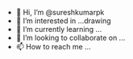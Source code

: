 - 👋 Hi, I’m @sureshkumarpk
- 👀 I’m interested in ...drawing 
- 🌱 I’m currently learning ...
- 💞️ I’m looking to collaborate on ...
- 📫 How to reach me ...

<!---
sureshkumarpk/sureshkumarpk is a ✨ special ✨ repository because its `README.md` (this file) appears on your GitHub profile.
You can click the Preview link to take a look at your changes.
--->

